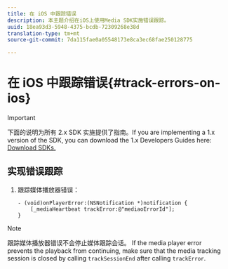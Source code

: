 ```yaml
---
title: 在 iOS 中跟踪错误
description: 本主题介绍在iOS上使用Media SDK实施错误跟踪。
uuid: 18ea93d3-5948-4375-bcdb-72309268e38d
translation-type: tm+mt
source-git-commit: 7da115fae0a05548173e8ca3ec68fae250128775

---
```



# 在 iOS 中跟踪错误{#track-errors-on-ios}

>[!IMPORTANT]
>
>下面的说明为所有 2.x SDK 实施提供了指南。If you are implementing a 1.x version of the SDK, you can download the 1.x Developers Guides here: [Download SDKs.](/help/sdk-implement/download-sdks.md)

## 实现错误跟踪

1. 跟踪媒体播放器错误：

   ```
   - (void)onPlayerError:(NSNotification *)notification { 
       [_mediaHeartbeat trackError:@"mediaoErrorId"]; 
   }
   ```

>[!NOTE]
>
>跟踪媒体播放器错误不会停止媒体跟踪会话。 If the media player error prevents the playback from continuing, make sure that the media tracking session is closed by calling `trackSessionEnd` after calling `trackError`.

